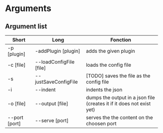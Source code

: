 # Arguments

## Argument list

Short | Long | Fonction
-- | -- | --
-p [plugin] | -addPlugin [plugin] | adds the given plugin
-c [file] | --loadConfigFile [file] | loads the config file
-s | --justSaveConfigFile | [TODO] saves the file as the config file
-i | --indent | indents the json
-o [file] | --output [file] | dumps the output in a json file (creates it if it does not exist yet)
--port [port] | --serve [port] | serves the the content on the choosen port

